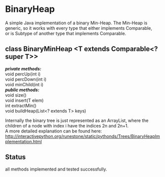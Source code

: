 # BinaryHeap

A simple Java implementation of a binary Min-Heap.
The Min-Heap is generic, so it works with every type that either implements Comparable, <br>
or is Subtype of another type that implements Comparable.<br>

class BinaryMinHeap <T extends Comparable<? super T>>
---
<i><b>private methods:</i></b><br>
void percUp(int i)<br>
void percDown(int i)<br>
void minChild(int i)<br>
<i><b>public methods:</i></b><br>
void size()<br>
void insert(T elem)<br>
int extractMin()<br>
void buildHeap(List&lt;? extends T&gt; keys)<br>

Internally the binary tree is just represented as an ArrayList, where the children of a node with index i have the indices 2n and 2n+1.<br>
A more detailed explanation can be found here: http://interactivepython.org/runestone/static/pythonds/Trees/BinaryHeapImplementation.html

Status
---
all methods implemented and tested successfully.
